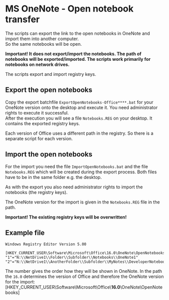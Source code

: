 # MS OneNote - Open notebook transfer
The scripts can export the link to the open notebooks in OneNote and import them into another computer.  
So the same notebooks will be open.  
  
**Important! It does not export/import the notebooks. The path of notebooks will be exported/imported. The scripts work primarily for notebooks on network drives.**

The scripts export and import registry keys.

## Export the open notebooks
Copy the export batchfile `ExportOpenNotebooks-Office****.bat` for your OneNote version onto the desktop and execute it. You need administrator rights to execute it successful.  
After the execution you will see a file `Notebooks.REG` on your desktop. It contains the exported registry keys.  
  
Each version of Office uses a different path in the registry. So there is a separate script for each version.

## Import the open notebooks
For the import you need the file `ImportOpenNotebooks.bat` and the file `Notebooks.REG` which will be created during the export process. Both files have to be in the same folder e.g. the desktop.  
  
As with the export you also need administrator rights to import the notebooks (the registry keys).  
  
The OneNote version for the import is given in the `Notebooks.REG` file in the path.

**Important! The existing registry keys will be overwritten!**

## Example file
```
Windows Registry Editor Version 5.00

[HKEY_CURRENT_USER\Software\Microsoft\Office\16.0\OneNote\OpenNotebooks]
"1"="N:\\NetDrive1\\Folder\\Subfolder\\Notebooks\\OneNote1"
"2"="N:\\NetDrive1\\AnotherFolder\\Subfolder\\MyNotes\\DeveloperNotebook"
```
The number gives the order how they will be shown in OneNote.
In the path the `16.0` determines the version of Office and therefore the OneNote version for the import:  
[HKEY_CURRENT_USER\\Software\\Microsoft\\Office\\**16.0**\\OneNote\\OpenNotebooks]

